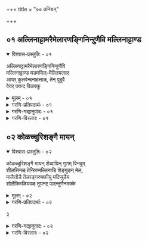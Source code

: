 +++
title = "०० तनियन्"

+++


## ०१ अल्लिनाट्टामरैमेलारणङ्गिनिन्ऱुणैवि मल्लिनाट्टाण्ड

<details open><summary>विश्वास-प्रस्तुतिः - ०१</summary>

अल्लिनाट्टामरैमेलारणङ्गिनिन्ऱुणैवि  
मल्लिनाट्टाण्ड मडमयिल्-मॆल्लियलाळ्  
आयर् कुलवेन्दनाहत्ताळ्, तॆन् पुदुवै  
वेयर् पयन्द विळक्कू
</details>

<details><summary>मूलम् - ०१</summary>

अल्लिनाट्टामरैमेलारणङ्गिनिन्ऱुणैवि  
मल्लिनाट्टाण्ड मडमयिल्-मॆल्लियलाळ्  
आयर् कुलवेन्दनाहत्ताळ्, तॆन् पुदुवै  
वेयर् पयन्द विळक्कू
</details>

<details><summary>गरणि-प्रतिपदार्थः - ०१</summary>

अल्लि=दळगळिन्द कूडिद, नाळ्=हॊसदागि अरळिरुव, तामरै=तावरॆ हूविन, मेल्=मेलॆ, आर्=सॊबगिन, अणङ्गिन्=देविय, इन्=इनिय, तुणैवि=जॊतॆगातियू, मल्लिनाडु=मल्लिनाडु ऎम्ब हॆसरिन पाण्ड्य देशवन्नु,, आण्ड=आळिद, मडम्=सुन्दरवाद, मयिल्=नविलू, मॆल्=कोमलवाद, इयलाळ्=स्वभावदवळू, आयर्=गोवळर, कुलम्=कुलद, वेन्दन्=अरसनाद श्रीकृष्णन, आहत्ताळ्=हृदयवासियू आद गोदादेवि, तॆन्=सुन्दरवाद, पुदुवै=श्रीविल्लिपुत्तूरिन, वेयर्=वैदिकनु, पयन्द=पडॆद, विळक्कू=मङ्गळ दीप.
</details>

<details><summary>गरणि-गद्यानुवादः - ०१</summary>

दळगळिन्द कूडि हॊसदागि अरळिद तावरॆय मेलण सॊबगिन श्रीदेविय इनिय जॊतॆगातियू, मल्लिनाडॆम्ब पाण्ड्यदेशवन्नु आळिद सुन्दरवाद नविलू, कोमल स्वभावदवळू, गोवळर कुलद अरसनाद कृष्णन हृदयवासियू आद गोदादेवि सुन्दरवाद श्रीविल्लिपुत्तूरिन वैदिकनु पडॆद मङ्गळदीप.\(१\)
</details>

<details><summary>गरणि-विस्तारः - ०१</summary>

निसर्गद सॊबगिन सिरिय मडिलल्लिरुवुदु श्रीविल्लिपुत्तूरु. अल्लि, “वेयर्” कुलदल्लि ऎन्दरॆ वेदपारङ्गतर वंशदल्लि जनिसि, वंशद सत्संस्कृतियन्नु बॆळसिकॊण्डु बन्दवरु विष्णुचित्तरु. वैदिक ब्राह्मणरागि, तुळसीवनवन्नु बॆळॆसि अल्लि बॆळॆयुव हू, मत्तु तुलसिय मालॆयन्नु कट्टि, स्वामि श्रीवटपत्रशायिगॆ दिनदिनवू समर्पिसुत्ता जीवनवन्नु नडसुत्तॊद्दवरि अवरु. अवर तुलसीवनद पातियल्लि ऒन्दुदिन बॆळग्गॆ बलुमुद्दाद हॆण्णुमगुवन्नु अवरु कण्डरु. भूदेविय अवतारवे अवळॆन्दु भाविसि अपरिमितवाद आनन्ददिन्द अवळन्नु बहळ अक्करॆयिन्द बॆळसुत्ता बन्दरु. हागॆ बॆळॆदवळे “गोदा”: भूमि कॊट्ट मगु अन्दिनिन्द गोदा विष्णुचित्तर मनॆगॆ मङ्गळदीपवागि बॆळॆदळु.

२

गोदादेवि हुट्टिद दिनदिन्द बलुकोमल स्वभावदवळागि भक्तळागि तन्न साकुतन्दॆगॆ तक्क मगळागि बॆळॆदळु. यौवन प्राप्तवागुत्ता, तानु भगवन्तननन्नल्लदे मानवनारन्नू मदुवॆयागुवुदिल्लवॆन्दु प्रतिज्ञॆ माडि, हागॆये निष्ठॆयिन्द प्रयत्नगळन्नु नडसि, कडॆगॆ, तन्न आराध्यदैववाद श्रीकृष्णनन्नु \(श्रीरङ्गनाथन\)प्रीतिय मडदियादळु. मत्तु भूदेविय अंशवागि श्रीदेविगॆ “इनिय जॊतॆगातियादळु”. श्रीदेवियन्तॆये भगवन्तन हृदयवासियादळु.

पाण्ड्यनाडिनल्लि जनिसि, पाण्ड्यराजनिगॆ परमादरद “हिरियभट्टराद”विष्णुचित्तर साकु मगळागि तन्न भक्तिजीवनदिन्द, तानु नडॆदु तोरिसिद मेल्पङ्क्तियिन्द पाण्ड्यनाडन्ने अल्लदॆ इडिय विश्ववन्ने आळुव मातायियादळु, गोदादेवि.

गोदादेविगॆ “आण्डाळ्”ऎन्दू, “शूडि कॊडुत्त नाच्चियार्” ऎन्दू हॆसरुगळिवॆ. आण्डाळ्, नाच्चियार् ऎम्बुदक्कॆ बहुमट्टिगॆ ऒन्दे अर्थ :- आळिदवळु, ऒडति ऎन्दु. अवळु मुडिदु कळुहिसुत्तिद्द हूविन मालॆयन्नु भगवन्तनु आदरदिन्द स्वीकरिसुत्तिद्दनॆम्ब विषयवन्नु कनसिन मूलक मनगण्ड विष्णुचित्तरु अवळिगॆ कॊट्ट प्रीतिय हॆसरु “आण्डाळ्” ऎम्बुदु. मॊदलु हूमुडिदु भगवन्तनिगॆ कॊट्टु, अवनन्नु आकर्षिसि अवनन्ने मदुवॆयाद्दरिन्द “नाच्चियार्” आदळु.

इष्टु विषयगळन्नू ई तनि अडक माडिकॊण्डिदॆ.
</details>

## ०२ कोळच्चुरिशङ्गै मायन्

<details open><summary>विश्वास-प्रस्तुतिः - ०२</summary>

कोळच्चुरिशङ्गै मायन् शॆव्वायिन् गुणम् विनवुम्  
शीलत्तिनळ् तॆन्ऱिरुमल्लिनाडि शॆङ्गुऴन् मेल्,  
मालैत्तॊडै तॆन्नरङ्गरुक्कीयु मदिप्पुडैय  
शोलैक्किळियवळ् तूयनऱ् पादन्तुणैनमक्के
</details>

<details><summary>मूलम् - ०२</summary>

कोळच्चुरिशङ्गै मायन् शॆव्वायिन् गुणम् विनवुम्  
शीलत्तिनळ् तॆन्ऱिरुमल्लिनाडि शॆङ्गुऴन् मेल्,  
मालैत्तॊडै तॆन्नरङ्गरुक्कीयु मदिप्पुडैय  
शोलैक्किळियवळ् तूयनऱ् पादन्तुणैनमक्के
</details>

<details><summary>गरणि-प्रतिपदार्थः - ०२</summary>

कोलम्=अन्दवाद, शुरि=सुरुळिगळुळ्ळ, शङ्गै=\(पाञ्चजन्य\)शङ्खवन्नू, मायन्= विस्मयकारियाद श्रीकृष्णन, शॆम्=कॆम्पनॆय, वायिन्=बायिय\(तुटिगळु\), गुणम्=वैशिष्ट्यवन्नू, विनवुम्=केळतक्क, शीलत्तिनळ्=स्वभाववन्नुळ्ळवळू, तॆन्=प्रकृतिसौन्दर्यदिन्दलू, तुम्बिद, तिरुमल्लिनाडि=सिरिय मल्लिनाडिन ऒडतियू, शॆऴुम्=निडिदागि बॆळॆदिरुव, कुऴल् मेल्=तलॆगूदलिन मेलॆ मुडिद, मालैत्तॊडै=हूविन मालॆयन्नु, तॆन्=सुन्दरनाद, अरङ्गरुक्कू=श्रीरङ्गनाथनिगॆ, ईयुम्=समर्पिसुव, मदिप्पु उडैय=महदाशॆयुळ्ळ, शोलै=उद्यानद

किळि अवळ्=गिणियादवळ, तूय=परिशुद्धवाद, नल्=श्रेष्ठवाद, पादम्=तिरुवडिगळु, नमक्कू=नमगॆ, तुणै=जॊतॆयागलि.
</details>

३

<details><summary>गरणि-गद्यानुवादः - ०२</summary>

अन्दवाद सुरुळिगळुळ्ळ\(पाञ्चजन्य\)शङ्खवन्नू विस्मयकारियाद श्रीकृष्णन चॆन्दुटिगळ वैशिष्ट्यवन्नू केळतक्क स्वभाववनुळ्ळवळू प्रकृतिसौन्दर्यदिन्द तुम्बिद सिरिय मल्लिनाडिन ऒडतियू, निडिदागि बॆळॆदिरुव तलॆगूदलिन मेलॆ मुडिद हूविन मालॆयन्नु सुन्दरनाद श्रीरङ्गनाथनिगॆ समर्पिसुव महदाशॆयुळ्ळ उद्यानद गिणियू आदवळ परिशुद्धवाद उत्तम तिरुवडिगळु नमगॆ जॊतॆयागलि.\(२\)
</details>

<details><summary>गरणि-विस्तारः - ०२</summary>

श्रीकृष्णन ऎडगैयन्नु अलङ्करिसिरुव दिव्यायुध पाञ्चजन्य. अतिसुन्दरवाद सुरुळिगळिन्द कूडिद बलमुति शङ्ख अदु. कृष्णनन्नु अगलदन्तॆ सदा अवन आश्रयदल्लि इरुवुदु. कृष्णन चॆन्दुटिगळन्नु वर्णिसलु असदळवाद सॊबगिन आकर्षणॆयिम्द कूडिद्दु. समय वॊदगिदागलॆल्ला कृष्णनु पाञ्चजन्यवन्नु तन्न तुटिगॆ हॊन्दिसिकॊळ्ळुवनु. ई विषयवन्नु केळुवुदक्कॆ गोदादेविगॆ ऎल्लू इल्लद कुतूहल. अवळॆन्दुकॊळ्ळुवळु- अहा, अदॆन्थ भाग्य आ शङ्खद्दु\! कृष्णन दिव्यचुम्बनदल्लि तन्नन्नु तानु मरॆयुवुदल्ला\! हागॆये, तानु कृष्णन कैय शङ्खवागबल्लॆने? भगवन्तनन्नु तानु आश्रयिसलु यत्निसलिल्लवे? तन्न भक्तियिन्दलू सेवॆयिन्दलू अवनन्नु ऒलिसिकॊळ्ळलु यत्निसुत्तिल्लवे? शङ्खदन्तॆ अवन कैय आयुधवागुव, अवन चॆन्दुटिगळन्नु सवियुव भाग्य तनगू बरलारदे? गोदादेविगॆ भगवन्तनल्लि अष्टु गाढवाद प्रेम. गोदादेविगॆ इन्नॊन्दु महदाशॆ- तानु मुडिदु चॆन्नागिदॆयॆन्दु हर्षगॊण्ड हूवन्नु भगवन्तनिगॆ अर्पिसबेकु. अवळु मल्लिनाडिन ऒडति. विष्णुचित्तर उद्यानद अरगिणि. इन्थ गुणस्वभावगळुळ्ळ भगवन्तन परमभक्तळाद गोदादेविय तिरुवडिगळन्नु नावु शरणु होगुवॆवु.

नाच्चियार् तिरुमॊऴियल्लि मॊदलनॆय ऒन्दे ऒन्दु तनियन्नु बळसुवुदु वाडिकॆ. आदरॆ, ई ऎरडनॆय तनि अपरूपवाद अर्थपूर्णवादद्दु. एकॆ इदु प्रकटगॊळ्ळलिल्लवो? एकॆ जनप्रियवागलिल्लवो?

४
</details>